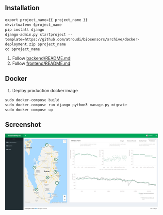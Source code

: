 ## Installation
```
export project_name={{ project_name }}
mkvirtualenv $project_name
pip install django
django-admin.py startproject --template=https://github.com/atroudi/biosensors/archive/docker-deployment.zip $project_name
cd $project_name
```
1. Follow [backend/README.md](backend/README.md)
1. Follow [frontend/README.md](frontend/README.md)

## Docker
1. Deploy production docker image
````
sudo docker-compose build
sudo docker-compose run django python3 manage.py migrate
sudo docker-compose up 
````

## Screenshot
![screenshot](screenshot.png)

